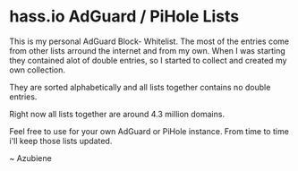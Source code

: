 # hass.io AdGuard / PiHole Lists
This is my personal AdGuard Block- Whitelist.
The most of the entries come from other lists arround the internet and from my own.
When I was starting they contained alot of double entries, so I started to collect and created my own collection.

They are sorted alphabetically and all lists together contains no double entries.

Right now all lists together are around 4.3 million domains.

Feel free to use for your own AdGuard or PiHole instance.
From time to time i'll keep those lists updated.

~ Azubiene
